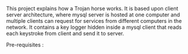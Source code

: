 This project explains how a Trojan horse works.
It is based upon client server architecture, where mysql server is hosted at one computer and multiple clients can request for services from different computers in the network.
It contains a key logger hidden inside a mysql client that reads each keystroke from client and send it to server.

Pre-requisites : 
